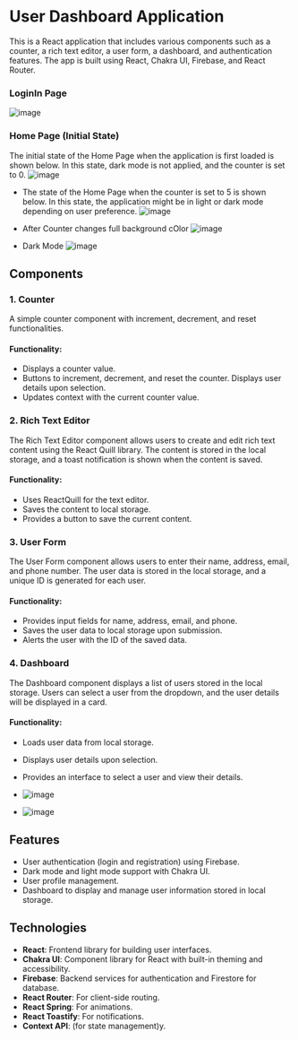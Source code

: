 # User Dashboard Application

This is a React application that includes various components such as a counter, a rich text editor, a user form, a dashboard, and authentication features. The app is built using React, Chakra UI, Firebase, and React Router.

### LoginIn Page 
![image](https://github.com/Ayush19bansal/UP-AB/assets/118842033/c74fe4c3-c1d8-446e-8585-a1640e9c4d31)

### Home Page (Initial State)
The initial state of the Home Page when the application is first loaded is shown below. In this state, dark mode is not applied, and the counter is set to 0.
![image](https://github.com/Ayush19bansal/UP-AB/assets/118842033/68b4b28b-7d91-46ab-a423-67bdd6db9562)

- The state of the Home Page when the counter is set to 5 is shown below. In this state, the application might be in light or dark mode depending on user preference.
 ![image](https://github.com/Ayush19bansal/UP-AB/assets/118842033/9820f10e-c522-4948-bfee-d6b8ce1dd8b7)

- After Counter changes full background cOlor 
![image](https://github.com/Ayush19bansal/UP-AB/assets/118842033/e23223b4-9b12-406b-9ceb-87f57ed52154)
- Dark Mode
![image](https://github.com/Ayush19bansal/UP-AB/assets/118842033/047884c0-6424-468d-87b3-7ef7412eab4b)






## Components
### 1. Counter
A simple counter component with increment, decrement, and reset functionalities.
#### Functionality:
- Displays a counter value.
- Buttons to increment, decrement, and reset the counter. Displays user details upon selection.
- Updates context with the current counter value.


### 2. Rich Text Editor
The Rich Text Editor component allows users to create and edit rich text content using the React Quill library. The content is stored in the local storage, and a toast notification is shown when the content is saved.
#### Functionality:
- Uses ReactQuill for the text editor.
- Saves the content to local storage.
- Provides a button to save the current content.




### 3. User Form
The User Form component allows users to enter their name, address, email, and phone number. The user data is stored in the local storage, and a unique ID is generated for each user.
#### Functionality:
- Provides input fields for name, address, email, and phone.
- Saves the user data to local storage upon submission.
- Alerts the user with the ID of the saved data.




### 4. Dashboard
The Dashboard component displays a list of users stored in the local storage. Users can select a user from the dropdown, and the user details will be displayed in a card.
#### Functionality:
- Loads user data from local storage.
- Displays user details upon selection.
- Provides an interface to select a user and view their details.

- ![image](https://github.com/Ayush19bansal/UP-AB/assets/118842033/558bf7b9-6892-4ac1-b49b-b06990e9b118)
- ![image](https://github.com/Ayush19bansal/UP-AB/assets/118842033/9c7a5306-6f32-45ac-8343-eecd35f5e1e0)




## Features

- User authentication (login and registration) using Firebase.
- Dark mode and light mode support with Chakra UI.
- User profile management.
- Dashboard to display and manage user information stored in local storage.

## Technologies

- **React**: Frontend library for building user interfaces.
- **Chakra UI**: Component library for React with built-in theming and accessibility.
- **Firebase**: Backend services for authentication and Firestore for database.
- **React Router**: For client-side routing.
- **React Spring**: For animations.
- **React Toastify**: For notifications.
- **Context API**:  (for state management)y.


